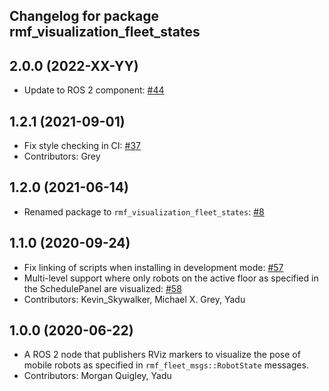 ## Changelog for package rmf_visualization_fleet_states

2.0.0 (2022-XX-YY)
------------------
* Update to ROS 2 component: [#44](https://github.com/open-rmf/rmf_visualization/pull/44)

1.2.1 (2021-09-01)
------------------
* Fix style checking in CI: [#37](https://github.com/open-rmf/rmf_visualization/pull/37)
* Contributors: Grey

1.2.0 (2021-06-14)
------------------
* Renamed package to `rmf_visualization_fleet_states`: [#8](https://github.com/open-rmf/rmf_visualization/pull/8)

1.1.0 (2020-09-24)
------------------
* Fix linking of scripts when installing in development mode: [#57](https://github.com/osrf/rmf_schedule_visualizer/pull/57)
* Multi-level support where only robots on the active floor as specified in the SchedulePanel are visualized: [#58](https://github.com/osrf/rmf_schedule_visualizer/pull/58)
* Contributors: Kevin_Skywalker, Michael X. Grey, Yadu

1.0.0 (2020-06-22)
------------------
* A ROS 2 node that publishers RViz markers to visualize the pose of mobile robots as specified in `rmf_fleet_msgs::RobotState` messages.
* Contributors: Morgan Quigley, Yadu
